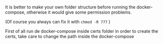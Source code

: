 It is better to make your own folder structure before running the docker-compose, otherwise it would give some permission problems.

(Of course you always can fix it with `chmod -R 777` )

First of all run de docker-compose inside certs folder in order to create the certs, take care to change the path inside the docker-compose
